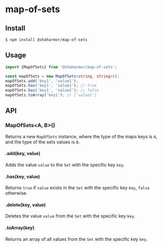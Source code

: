 # map-of-sets

## Install

```
$ npm install @shaharmor/map-of-sets
```


## Usage

```ts
import {MapOfSets} from '@shaharmor/map-of-sets';

const mapOfSets = new MapOfSets<string, string>();
mapOfSets.add('key1', 'value1');
mapOfSets.has('key1', 'value1'); // true
mapOfSets.has('key1', 'value2'); // false
mapOfSets.toArray('key1'); // ['value1']
```

## API

### MapOfSets<A, B>()

Returns a new `MapOfSets` instance, where the type of the maps keys is `A`, and the type of the sets values is `B`.

#### .add(key, value)

Adds the value `value` to the `Set` with the specific key `key`.

#### .has(key, value)

Returns `true` if `value` exists in the `Set` with the specific key `key`, `false` otherwise.

#### .delete(key, value)

Deletes the value `value` from the `Set` with the specific key `key`.

#### .toArray(key)

Returns an array of all values from the `Set` with the specific key `key`.
